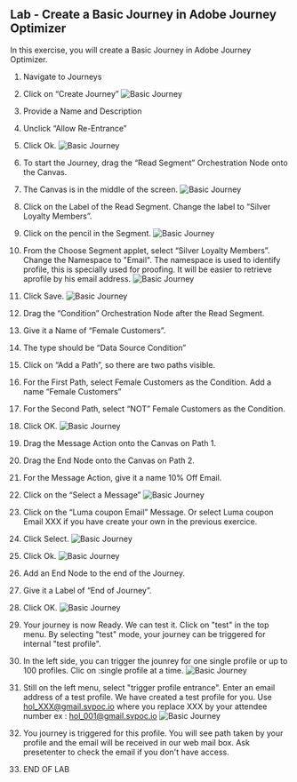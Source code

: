## Lab - Create a Basic Journey in Adobe Journey Optimizer

In this exercise, you will create a Basic Journey in Adobe Journey Optimizer.

1.  Navigate to Journeys
2.  Click on “Create Journey”
![Basic Journey](https://github.com/adobe-dss-aep/ajo-handson-labs/blob/96de49783d41b9e93724aa08aa6ccd5f3c0f42c9/0.%20Images/Basic_Journey_1.png)

3.  Provide a Name and Description
4.  Unclick “Allow Re-Entrance”
5.  Click Ok.
![Basic Journey](https://github.com/adobe-dss-aep/ajo-handson-labs/blob/96de49783d41b9e93724aa08aa6ccd5f3c0f42c9/0.%20Images/Basic_Journey_2.png)

6.  To start the Journey, drag the “Read Segment” Orchestration Node onto the Canvas.
7.  The Canvas is in the middle of the screen.
![Basic Journey](https://github.com/adobe-dss-aep/ajo-handson-labs/blob/96de49783d41b9e93724aa08aa6ccd5f3c0f42c9/0.%20Images/Basic_Journey_3.png)

8.  Click on the Label of the Read Segment.  Change the label to “Silver Loyalty Members”.
9.  Click on the pencil in the Segment.
![Basic Journey](https://github.com/adobe-dss-aep/ajo-handson-labs/blob/96de49783d41b9e93724aa08aa6ccd5f3c0f42c9/0.%20Images/Basic_Journey_5.png)

10.  From the Choose Segment applet, select “Silver Loyalty Members”.
Change the Namespace to "Email". The namespace is used to identify profile, this is specially used for proofing. It will be easier to retrieve  aprofile by his email address. 
![Basic Journey](https://github.com/adobe-dss-aep/ajo-handson-labs/blob//0.%20Images/Journey1_namespace.JPG)

11.  Click Save.
![Basic Journey](https://github.com/adobe-dss-aep/ajo-handson-labs/blob/96de49783d41b9e93724aa08aa6ccd5f3c0f42c9/0.%20Images/Basic_Journey_5.png)

12.  Drag the “Condition” Orchestration Node after the Read Segment.
13.  Give it a Name of “Female Customers”.
14.  The type should be “Data Source Condition”
15.  Click on “Add a Path”, so there are two paths visible.
16.  For the First Path, select Female Customers as the Condition.  Add a name “Female Customers”
17.  For the Second Path, select “NOT” Female Customers as the Condition.
18.  Click OK.
![Basic Journey](https://github.com/adobe-dss-aep/ajo-handson-labs/blob/96de49783d41b9e93724aa08aa6ccd5f3c0f42c9/0.%20Images/Basic_Journey_6.png)

19.  Drag the Message Action onto the Canvas on Path 1.
20.  Drag the End Node onto the Canvas on Path 2.
21.  For the Message Action, give it a name 10% Off Email.
22.  Click on the “Select a Message”
![Basic Journey](https://github.com/adobe-dss-aep/ajo-handson-labs/blob/96de49783d41b9e93724aa08aa6ccd5f3c0f42c9/0.%20Images/Basic_Journey_7.png)

23.  Click on the “Luma coupon Email” Message. Or select Luma coupon Email XXX if you have create your own in the previous exercice.

24.  Click Select.
![Basic Journey](https://github.com/adobe-dss-aep/ajo-handson-labs/blob/96de49783d41b9e93724aa08aa6ccd5f3c0f42c9/0.%20Images/Basic_Journey_8.png)

25.  Click Ok.
![Basic Journey](https://github.com/adobe-dss-aep/ajo-handson-labs/blob/96de49783d41b9e93724aa08aa6ccd5f3c0f42c9/0.%20Images/Basic_Journey_9.png)

26.  Add an End Node to the end of the Journey.
27.  Give it a Label of “End of Journey”.
28.  Click OK.
![Basic Journey](https://github.com/adobe-dss-aep/ajo-handson-labs/blob/96de49783d41b9e93724aa08aa6ccd5f3c0f42c9/0.%20Images/Basic_Journey_10.png)

29. Your journey is now Ready. We can test it. Click on "test" in the top menu.
By selecting "test" mode, your journey can be triggered for internal "test profile".

30. In the left side, you can trigger the jounrey for one single profile or up to 100 profiles. Clic on :single profile at a time. 
![Basic Journey](https://github.com/adobe-dss-aep/ajo-handson-labs/blob/96de49783d41b9e93724aa08aa6ccd5f3c0f42c9/0.%20Images/Journey1_test1.JPG)

31. Still on the left menu, select "trigger profile entrance". Enter an email address of a test profile. We have created a test profile for you. Use hol_XXX@gmail.svpoc.io where you replace XXX by your attendee number ex :   hol_001@gmail.svpoc.io 
![Basic Journey](https://github.com/adobe-dss-aep/ajo-handson-labs/blob/96de49783d41b9e93724aa08aa6ccd5f3c0f42c9/0.%20Images/Journey1_test2.JPG)

32. You journey is triggered for this profile. You will see path taken by your profile and the email will be received in our web mail box. 
Ask presetenter to check the email if you don't have access. 

29.  END OF LAB
